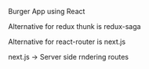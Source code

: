 Burger App using React

Alternative for redux thunk is redux-saga

Alternative for react-router is next.js

next.js -> Server side rndering routes
